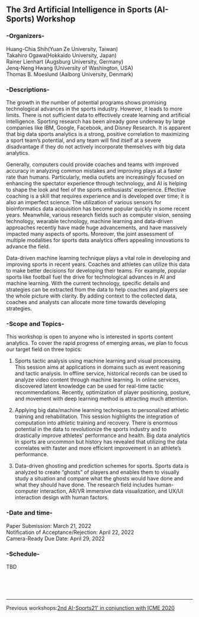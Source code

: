 ## The 3rd Artificial Intelligence in Sports (AI-Sports) Workshop



### **-Organizers-**

Huang-Chia Shih(Yuan Ze University, Taiwan)<br>Takahiro Ogawa(Hokkaido University, Japan)<br>Rainer Lienhart (Augsburg University, Germany)<br>Jenq-Neng Hwang (University of Washington, USA)<br>Thomas B. Moeslund (Aalborg University, Denmark)




### **-Descriptions-**

   The growth in the number of potential programs shows promising technological advances in the sports industry. However, it leads to more limits. There is not sufficient data to effectively create learning and artificial intelligence. Sporting research has been already gone underway by large companies like IBM, Google, Facebook, and Disney Research. It is apparent that big data sports analytics is a strong, positive correlation to maximizing a sport team’s potential, and any team will find itself at a severe disadvantage if they do not actively incorporate themselves with big data analytics.

   Generally, computers could provide coaches and teams with improved accuracy in analyzing common mistakes and improving plays at a faster rate than humans. Particularly, media outlets are increasingly focused on enhancing the spectator experience through technology, and AI is helping to shape the look and feel of the sports enthusiasts’ experience. Effective coaching is a skill that requires experience and is developed over time; it is also an imperfect science. The utilization of various sensors for bioinformatics data acquisition has become popular quickly in some recent years. Meanwhile, various research fields such as computer vision, sensing technology, wearable technology, machine learning and data-driven approaches recently have made huge advancements, and have massively impacted many aspects of sports. Moreover, the joint assessment of multiple modalities for sports data analytics offers appealing innovations to advance the field. 

   Data-driven machine learning technique plays a vital role in developing and improving sports in recent years. Coaches and athletes can utilize this data to make better decisions for developing their teams. For example, popular sports like football fuel the drive for technological advances in AI and machine learning. With the current technology, specific details and strategies can be extracted from the data to help coaches and players see the whole picture with clarity. By adding context to the collected data, coaches and analysts can allocate more time towards developing strategies.


### **-Scope and Topics-**

This workshop is open to anyone who is interested in sports content analytics. To cover the rapid progress of emerging areas, we plan to focus our target field on three topics:

1.	Sports tactic analysis using machine learning and visual processing. This session aims at applications in domains such as event reasoning and tactic analysis. In offline service, historical records can be used to analyze video content through machine learning. In online services, discovered latent knowledge can be used for real-time tactic recommendations. Recently, optimization of player positioning, posture, and movement with deep learning method is attracting much attention.

2.	Applying big data/machine learning techniques to personalized athletic training and rehabilitation. This session highlights the integration of computation into athletic training and recovery. There is enormous potential in the data to revolutionize the sports industry and to drastically improve athletes’ performance and health. Big data analytics in sports are uncommon but history has revealed that utilizing the data correlates with faster and more efficient improvement in an athlete’s performance.

3.	Data-driven ghosting and prediction schemes for sports. Sports data is analyzed to create “ghosts” of players and enables them to visually study a situation and compare what the ghosts would have done and what they should have done. The research field includes human-computer interaction, AR/VR immersive data visualization, and UX/UI interaction design with human factors.

### **-Date and time-**

Paper Submission: March 21, 2022<br>Notification of Acceptance/Rejection: April 22, 2022
<br>Camera-Ready Due Date: April 29, 2022

### **-Schedule-**

TBD

<br>
<br>
<br>

___
Previous workshops:[2nd AI-Sports21' in conjunction with ICME 2020](https://oz.nthu.edu.tw/~d917904/AI-Sports21.html)